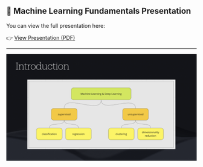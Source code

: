 ## 📘 Machine Learning Fundamentals Presentation

You can view the full presentation here:

👉 [View Presentation (PDF)](slides/FundamentalsOfMachineLearning.pdf)

---

![Preview](images/Introduction.png)

